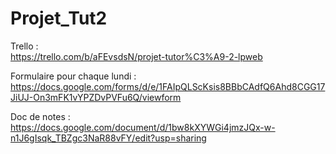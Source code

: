 # Projet_Tut2

Trello : <br>
https://trello.com/b/aFEvsdsN/projet-tutor%C3%A9-2-lpweb

Formulaire pour chaque lundi : <br>
https://docs.google.com/forms/d/e/1FAIpQLScKsis8BBbCAdfQ6Ahd8CGG17JiUJ-On3mFK1vYPZDvPVFu6Q/viewform

Doc de notes : <br>
https://docs.google.com/document/d/1bw8kXYWGi4jmzJQx-w-n1J6gIsqk_TBZgc3NaR88vFY/edit?usp=sharing
